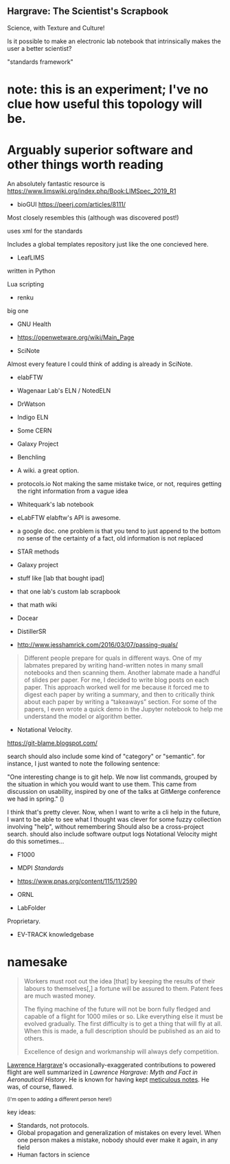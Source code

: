 
## Hargrave: The Scientist's Scrapbook

Science, with Texture and Culture!

Is it possible to make an electronic lab notebook that intrinsically makes the user a better scientist? 

"standards framework"

# note: this is an experiment; I've no clue how useful this topology will be.

<!----


- Prompt- and form- based, rich, structured note taking.

Interdisiplinary; physical and experimental sciences, computational, but not clinical.

-->


# Arguably superior software and other things worth reading

An absolutely fantastic resource is https://www.limswiki.org/index.php/Book:LIMSpec_2019_R1

- bioGUI https://peerj.com/articles/8111/

Most closely resembles this (although was discovered post!)

uses xml for the standards

Includes a global templates repository just like the one concieved here.



- LeafLIMS 

written in Python


Lua scripting

- renku

big one

- GNU Health

- https://openwetware.org/wiki/Main_Page

- SciNote

Almost every feature I could think of adding is already in SciNote.

- elabFTW

- Wagenaar Lab's ELN / NotedELN

- DrWatson

- Indigo ELN

- Some CERN 

- Galaxy Project

- Benchling
- A wiki. a great option.
- protocols.io
Not making the same mistake twice, or not, requires getting the right information from a vague idea 

- Whitequark's lab notebook
- eLabFTW
     elabftw's API is awesome.
- a google doc.
     one problem is that you tend to just append to the bottom 
     no sense of the certainty of a fact,
    old information is not replaced
- STAR methods
- Galaxy project
- stuff like [lab that bought ipad]
- that one lab's custom lab scrapbook
- that math wiki 
- Docear
- DistillerSR
- http://www.jesshamrick.com/2016/03/07/passing-quals/

> Different people prepare for quals in different ways. One of my labmates prepared by writing hand-written notes in many small notebooks and then scanning them. Another labmate made a handful of slides per paper. For me, I decided to write blog posts on each paper. This approach worked well for me because it forced me to digest each paper by writing a summary, and then to critically think about each paper by writing a “takeaways” section. For some of the papers, I even wrote a quick demo in the Jupyter notebook to help me understand the model or algorithm better.


- Notational Velocity.

https://git-blame.blogspot.com/

search should also include some kind of "category" or "semantic". for instance, I just wanted to note the
following sentence:

"One interesting change is to git help. We now list commands, grouped by the situation 
in which you would want to use them. This came from discussion on usability, 
inspired by one of the talks at GitMerge conference we had in spring."
()

I think that's pretty clever. Now, when I want to write a cli help in the future,
I want to be able to see what I thought was clever for some fuzzy collection involving "help",
without remembering 
Should also be a cross-project search. should also include software output logs
Notational Velocity might do this sometimes...


- F1000 
- MDPI *Standards*
- https://www.pnas.org/content/115/11/2590
- ORNL



- LabFolder 


Proprietary.


- EV-TRACK knowledgebase



# namesake

>  Workers must root out the idea [that] by keeping the results of their labours to themselves[,] a fortune will be assured to them. Patent fees are much wasted money.
>
>  The flying machine of the future will not be born fully fledged and capable of a flight for 1000 miles or so. Like everything else it must be evolved gradually. The first difficulty is to get a thing that will fly at all. When this is made, a full description should be published as an aid to others.
>
>  Excellence of design and workmanship will always defy competition.

[Lawrence Hargrave](https://en.wikipedia.org/wiki/Lawrence_Hargrave)'s occasionally-exaggerated contributions to powered flight are well summarized in *Lawrence Hargrave: Myth and Fact in Aeronautical History*. He is known for having kept [meticulous notes](https://collection.maas.museum/object/325754#&gid=1&pid=1). He was, of course, flawed.

<sub>(I'm open to adding a different person here!)</sub>




key ideas:

- Standards, not protocols.
- Global propagation and generalization of mistakes on every level. When one person makes a mistake, nobody should ever make it again, in any field
- Human factors in science
